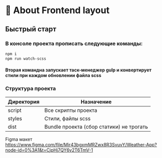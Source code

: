 # 🚀 About Frontend layout
## Быстрый старт

### В консоле проекта прописать следующие команды:
```sh
npm i
npm run watch-scss
```
#### Вторая командна запускает таск-менеджер gulp и конвертирует стили при каждом обновлении файла scss 

### Структура проекта 
| Директория | Назначение |
| ------ | ------ |
| script | Все скрипты проекта |
| styles | Стили, файлы scss |
| dist | Bundle проекта (сбор статики) не трогать |

Figma макет
https://www.figma.com/file/Mir43bgxmMRZwx8R3SvuvY/Weather-App?node-id=0%3A1&t=CjpHj7QY6v2T6TmV-1